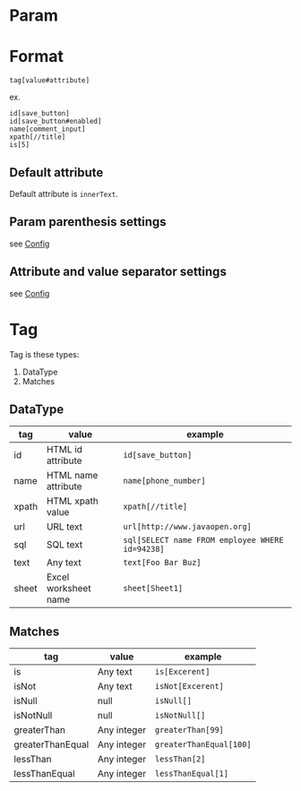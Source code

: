 Param
====

# Format

```
tag[value#attribute]
```

ex.

```
id[save_button]
id[save_button#enabled]
name[comment_input]
xpath[//title]
is[5]
```

## Default attribute

Default attribute is ```innerText```.

## Param parenthesis settings

see [Config](Config.md)

## Attribute and value separator settings

see [Config](Config.md)

# Tag

Tag is these types:

1. DataType
2. Matches

## DataType

| tag  | value               | example                                             |
------|---------------------|-----------------------------------------------------
| id   | HTML id attribute   | ```id[save_button]```                               |
| name | HTML name attribute | ```name[phone_number]```                            |
| xpath | HTML xpath value    | ```xpath[//title]```                                |
| url  | URL text            | ```url[http://www.javaopen.org]```                  |
| sql  | SQL text            | ```sql[SELECT name FROM employee WHERE id=94238]``` |
| text | Any text            | ```text[Foo Bar Buz]```                                |
| sheet | Excel worksheet name | ```sheet[Sheet1]``` |

## Matches

| tag  | value       | example                     |
------|-------------|-----------------------------
|is| Any text    | ```is[Excerent]```          |
|isNot| Any text    | ```isNot[Excerent]```       |
|isNull| null        | ```isNull[]```              |
|isNotNull| null        | ```isNotNull[]```           |
|greaterThan| Any integer | ```greaterThan[99]```       |
|greaterThanEqual| Any integer | ```greaterThanEqual[100]``` |
|lessThan| Any integer | ```lessThan[2]```           |
|lessThanEqual| Any integer | ```lessThanEqual[1]```         |
